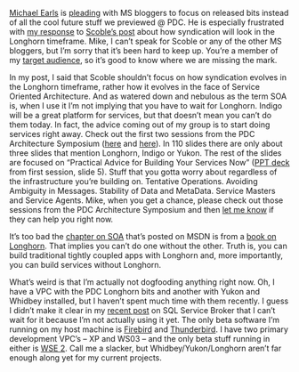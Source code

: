 [Michael Earls](http://www.cerkit.com/cerkitBlog/default.aspx) is
[pleading](http://www.cerkit.com/cerkitBlog/PermaLink.aspx?guid=9ededd3b-a7a3-401a-9a74-63e048c5e68e)
with MS bloggers to focus on released bits instead of all the cool
future stuff we previewed @ PDC. He is especially frustrated with [my
response](http://devhawk.net/PermaLink.aspx?guid=1d8069de-f57b-429e-a749-c79d43633f75)
to [Scoble’s
post](http://radio.weblogs.com/0001011/2003/12/15.html#a5767) about how
syndication will look in the Longhorn timeframe. Mike, I can’t speak for
Scoble or any of the other MS bloggers, but I’m sorry that it’s been
hard to keep up. You’re a member of my [target
audience](http://devhawk.net/PermaLink.aspx?guid=e16c7694-ead9-40da-a9ca-18af6359680c),
so it’s good to know where we are missing the mark.

In my post, I said that Scoble shouldn’t focus on how syndication
evolves in the Longhorn timeframe, rather how it evolves in the face of
Service Oriented Architecture. And as watered down and nebulous as the
term SOA is, when I use it I’m not implying that you have to wait for
Longhorn. Indigo will be a great platform for services, but that doesn’t
mean you can’t do them today. In fact, the advice coming out of my group
is to start doing services right away. Check out the first two sessions
from the PDC Architecture Symposium
([here](http://microsoft.sitestream.com/PDC2003/ARC/ARCSYM1.htm) and
[here](http://microsoft.sitestream.com/PDC2003/ARC/ARCSYM2.htm)). In 110
slides there are only about three slides that mention Longhorn, Indigo
or Yukon. The rest of the slides are focused on “Practical Advice for
Building Your Services Now” ([PPT
deck](http://microsoft.sitestream.com/PDC2003/ARC/ARCSYM1_files/Botto_files/ARCSYM1_Helland.ppt)
from first session, slide 5). Stuff that you gotta worry about
regardless of the infrastructure you’re building on. Tentative
Operations. Avoiding Ambiguity in Messages. Stability of Data and
MetaData. Service Masters and Service Agents. Mike, when you get a
chance, please check out those sessions from the PDC Architecture
Symposium and then [let me
know](mailto:hpierson%20at%20microsoft%20dot%20com) if they can help you
right now.

It’s too bad the [chapter on
SOA](http://msdn.microsoft.com/Longhorn/understanding/books/migrationguide/default.aspx?pull=/library/en-us/dnlongmig/html/intmiglongch02.asp)
that’s posted on MSDN is from a [book on
Longhorn](http://msdn.microsoft.com/Longhorn/understanding/books/migrationguide/default.aspx).
That implies you can’t do one without the other. Truth is, you can build
traditional tightly coupled apps with Longhorn and, more importantly,
you can build services without Longhorn.

What’s weird is that I’m actually not dogfooding anything right now. Oh,
I have a VPC with the PDC Longhorn bits and another with Yukon and
Whidbey installed, but I haven’t spent much time with them recently. I
guess I didn’t make it clear in my [recent
post](http://devhawk.net/PermaLink.aspx?guid=974e04d8-30fe-44ba-9103-b8397a2c7b2e)
on SQL Service Broker that I can’t wait for it because I’m not actually
using it yet. The only beta software I’m running on my host machine is
[Firebird](http://mozilla.org/products/firebird/) and
[Thunderbird](http://mozilla.org/products/thunderbird/). I have two
primary development VPC’s – XP and WS03 – and the only beta stuff
running in either is [WSE
2](http://msdn.microsoft.com/webservices/building/wse/default.aspx).
Call me a slacker, but Whidbey/Yukon/Longhorn aren’t far enough along
yet for my current projects.
